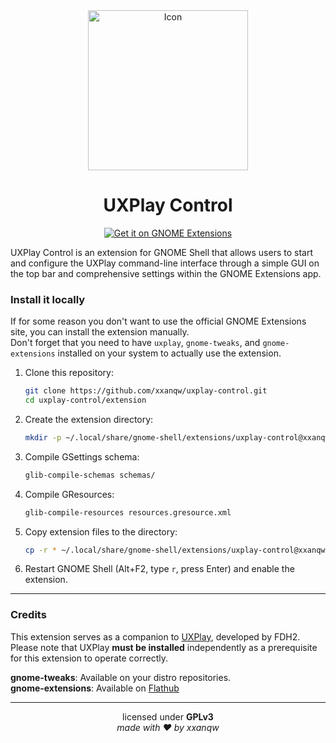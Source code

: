 <div align=center>

<img src="https://extensions.gnome.org/extension-data/icons/icon_8243.png" alt="Icon" height="256">

# UXPlay Control

[![Get it on GNOME Extensions](https://img.shields.io/badge/Get%20it%20on-GNOME%20Extensions-4A86CF?style=for-the-badge&logo=gnome&logoColor=white)](https://extensions.gnome.org/extension/8243/uxplay-control/)

</div>

UXPlay Control is an extension for GNOME Shell that allows users to start and configure the UXPlay command-line interface through a simple GUI on the top bar and comprehensive settings within the GNOME Extensions app.

### Install it locally
If for some reason you don't want to use the official GNOME Extensions site, you can install the extension manually.  
Don't forget that you need to have `uxplay`, `gnome-tweaks`, and `gnome-extensions` installed on your system to actually use the extension.

1. Clone this repository:
    ```bash
    git clone https://github.com/xxanqw/uxplay-control.git
    cd uxplay-control/extension
    ```

2. Create the extension directory:
    ```bash
    mkdir -p ~/.local/share/gnome-shell/extensions/uxplay-control@xxanqw
    ```

3. Compile GSettings schema:
    ```bash
    glib-compile-schemas schemas/
    ```

4. Compile GResources:
    ```bash
    glib-compile-resources resources.gresource.xml
    ```

5. Copy extension files to the directory:
    ```bash
    cp -r * ~/.local/share/gnome-shell/extensions/uxplay-control@xxanqw/
    ```

6. Restart GNOME Shell (Alt+F2, type `r`, press Enter) and enable the extension.

---


### Credits

This extension serves as a companion to [UXPlay](https://github.com/FDH2/UXPlay), developed by FDH2. Please note that UXPlay **must be installed** independently as a prerequisite for this extension to operate correctly.

**gnome-tweaks**: Available on your distro repositories.  
**gnome-extensions**: Available on [Flathub](https://flathub.org/apps/org.gnome.Extensions)

---

<div align=center>

licensed under **GPLv3**  
_made with ❤️ by xxanqw_

